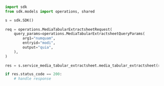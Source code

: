 <!-- Start SDK Example Usage -->
```python
import sdk
from sdk.models import operations, shared

s = sdk.SDK()
    
req = operations.MediaTabularExtractsheetRequest(
    query_params=operations.MediaTabularExtractsheetQueryParams(
        arg1="numquam",
        entryid="modi",
        output="quia",
    ),
)
    
res = s.service_media_tabular_extractsheet.media_tabular_extractsheet(req)

if res.status_code == 200:
    # handle response
```
<!-- End SDK Example Usage -->